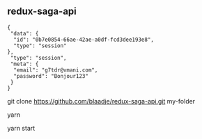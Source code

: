 ## redux-saga-api

```
{
 "data": {
  "id": "0b7e0854-66ae-42ae-a0df-fcd3dee193e8",
  "type": "session"
},
 "type": "session",
 "meta": {
  "email": "g7tdr@vmani.com",
  "password": "Bonjour123"
 }
}
```

git clone https://github.com/blaadje/redux-saga-api.git my-folder

yarn

yarn start

